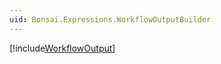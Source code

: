 ```yaml
---
uid: Bonsai.Expressions.WorkflowOutputBuilder
---
```


[!include[WorkflowOutput](~/articles/expressions-workflowoutput.md)]